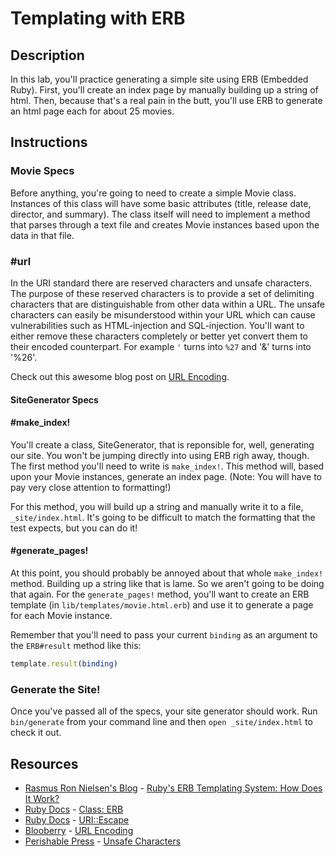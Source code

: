 # Templating with ERB

## Description

In this lab, you'll practice generating a simple site using ERB (Embedded Ruby). First, you'll create an index page by manually building up a string of html. Then, because that's a real pain in the butt, you'll use ERB to generate an html page each for about 25 movies.

## Instructions

### Movie Specs

Before anything, you're going to need to create a simple Movie class. Instances of this class will have some basic attributes (title, release date, director, and summary). The class itself will need to implement a method that parses through a text file and creates Movie instances based upon the data in that file.

### #url
In the URI standard there are reserved characters and unsafe characters. The purpose of these reserved characters is to provide a set of delimiting characters that are distinguishable from other data within a URL. The unsafe characters can easily be misunderstood within your URL which can cause vulnerabilities such as HTML-injection and SQL-injection. You'll want to either remove these characters completely or better yet convert them to their encoded counterpart. For example `'` turns into `%27` and '&' turns into '%26'.

Check out this awesome blog post on [URL Encoding](http://www.blooberry.com/indexdot/html/topics/urlencoding.htm). 

#### SiteGenerator Specs

#### #make_index!

You'll create a class, SiteGenerator, that is reponsible for, well, generating our site. You won't be jumping directly into using ERB righ away, though. The first method you'll need to write is `make_index!`. This method will, based upon your Movie instances, generate an index page. (Note: You will have to pay very close attention to formatting!)

For this method, you will build up a string and manually write it to a file, `_site/index.html`. It's going to be difficult to match the formatting that the test expects, but you can do it!

#### #generate_pages!

At this point, you should probably be annoyed about that whole `make_index!` method. Building up a string like that is lame. So we aren't going to be doing that again. For the `generate_pages!` method, you'll want to create an ERB template (in `lib/templates/movie.html.erb`) and use it to generate a page for each Movie instance.

Remember that you'll need to pass your current `binding` as an argument to the `ERB#result` method like this:

```ruby
template.result(binding)
```

### Generate the Site!

Once you've passed all of the specs, your site generator should work. Run `bin/generate` from your command line and then `open _site/index.html` to check it out.

## Resources
* [Rasmus Ron Nielsen's Blog](http://www.rrn.dk/) - [Ruby's ERB Templating System: How Does It Work?](http://www.rrn.dk/rubys-erb-templating-system)
* [Ruby Docs](http://www.ruby-doc.org/) - [Class: ERB](http://www.ruby-doc.org/stdlib-2.1.1/libdoc/erb/rdoc/ERB.html)
* [Ruby Docs](http://www.ruby-doc.org/) - [URI::Escape](http://ruby-doc.org/stdlib-2.1.1/libdoc/uri/rdoc/URI/Escape.html)
* [Blooberry](http://www.blooberry.com/indexdot/html/index.html) - [URL Encoding](http://www.blooberry.com/indexdot/html/topics/urlencoding.htm)
* [Perishable Press](https://perishablepress.com/) - [Unsafe Characters](https://perishablepress.com/stop-using-unsafe-characters-in-urls/)